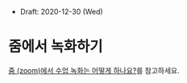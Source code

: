 * Draft: 2020-12-30 (Wed)

# 줌에서 녹화하기

[줌 (zoom)에서 수업 녹화는 어떻게 하나요?](https://www.honeyjem.com/kb/zoomrecording/)를 참고하세요.

